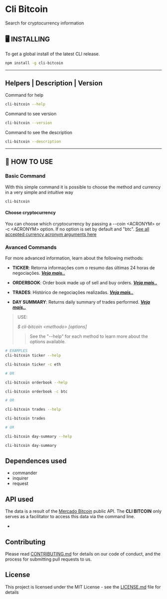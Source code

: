 # Cli Bitcoin

Search for cryptocurrency information

## 🖥  INSTALLING

To get a global install of the latest CLI release.

```bash
npm install -g cli-bitcoin

```
---
## Helpers | Description | Version
Command for help

```bash
cli-bitcoin --help
```

Command to see version

```bash
cli-bitcoin --version
```
Command to see the description

```bash
cli-bitcoin --description
```

---
## 💎 HOW TO USE
### Basic Command
With this simple command it is possible to choose the method and currency in a very simple and intuitive way
```bash
cli-bitcoin
```

#### Choose cryptocurrency

You can choose which cryptocurrency by passing a --coin \<ACRONYM> or -c \<ACRONYM> option. If no option is set by default and "btc".
[See all accepted currency acronym arguments here](doc/coin)


### Avanced Commands

For more advanced information, learn about the following methods:

* **TICKER**: Retorna informações com o resumo das últimas 24 horas de negociações. ___[Veja mais..](doc/ticker)___

* **ORDERBOOK**: Order book made up of sell and buy orders. ___[Veja mais..](doc/orderbook)___

* **TRADES**: Histórico de negociações realizadas. ___[Veja mais..](doc/trades)___

* **DAY SUMMARY**: Returns daily summary of trades performed. ___[Veja mais..](doc/day-summary)___

> USE:
>
> *$ cli-bitcoin \<methodo\> \[options\]*
>
>
> >  See the "--help" for each method to learn more about the options available.


```bash
# EXAMPLES
cli-bitcoin ticker --help

cli-bitcoin ticker -c eth

# OR

cli-bitcoin orderbook --help

cli-bitcoin orderbook -c btc

# OR

cli-bitcoin trades --help

cli-bitcoin trades

# OR

cli-bitcoin day-summary --help

cli-bitcoin day-summary

```









## Dependences used

   * commander
   * inquirer
   * request

## API used
The data is a result of the [Mercado Bitcoin](https://www.mercadobitcoin.com.br/api-doc) public API. The **CLI BITCOIN** only serves as a facilitator to access this data via the command line.

*


## Contributing

Please read [CONTRIBUTING.md](CONTRIBUTING.md) for details on our code of conduct, and the process for submitting pull requests to us.

## License

This project is licensed under the MIT License - see the [LICENSE.md](LICENSE.md) file for details
